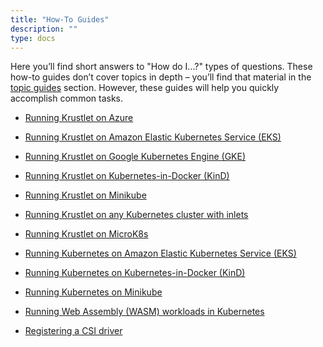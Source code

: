 ```yaml
---
title: "How-To Guides"
description: ""
type: docs
---
```


Here you’ll find short answers to "How do I...?" types of questions. These
how-to guides don’t cover topics in depth – you’ll find that material in the
[topic guides](../topics/README.md) section. However, these guides will help you
quickly accomplish common tasks.

- [Running Krustlet on Azure](krustlet-on-azure.md)
- [Running Krustlet on Amazon Elastic Kubernetes Service
  (EKS)](krustlet-on-eks.md)
- [Running Krustlet on Google Kubernetes Engine (GKE)](krustlet-on-gke.md)
- [Running Krustlet on Kubernetes-in-Docker (KinD)](krustlet-on-kind.md)
- [Running Krustlet on Minikube](krustlet-on-minikube.md)
- [Running Krustlet on any Kubernetes cluster with
  inlets](krustlet-with-inlets.md)
- [Running Krustlet on MicroK8s](krustlet-on-microk8s.md)
- [Running Kubernetes on Amazon Elastic Kubernetes Service
  (EKS)](kubernetes-on-eks.md)
- [Running Kubernetes on Kubernetes-in-Docker (KinD)](kubernetes-on-kind.md)
- [Running Kubernetes on Minikube](kubernetes-on-minikube.md)

- [Running Web Assembly (WASM) workloads in Kubernetes](wasm.md)
- [Registering a CSI driver](csi.md)
